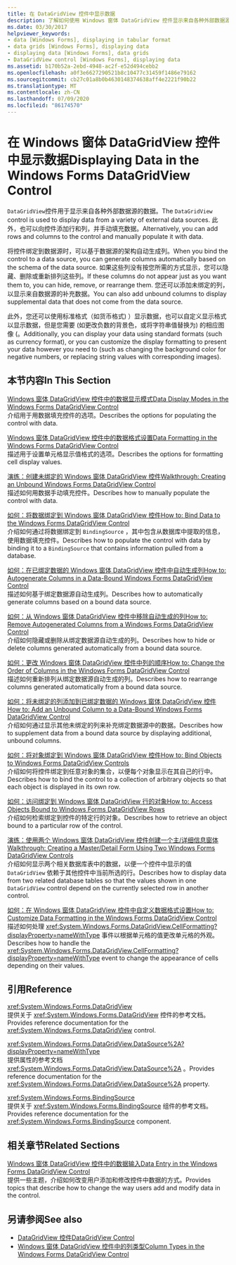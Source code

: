 ```yaml
---
title: 在 DataGridView 控件中显示数据
description: 了解如何使用 Windows 窗体 DataGridView 控件显示来自各种外部数据源的数据。
ms.date: 03/30/2017
helpviewer_keywords:
- data [Windows Forms], displaying in tabular format
- data grids [Windows Forms], displaying data
- displaying data [Windows Forms], data grids
- DataGridView control [Windows Forms], displaying data
ms.assetid: b170b52a-2ebd-4948-ac2f-e52d494cebb2
ms.openlocfilehash: a0f3e6627290521b8c10477c31459f1486e79162
ms.sourcegitcommit: cb27c01a8b0b4630148374638aff4e2221f90b22
ms.translationtype: MT
ms.contentlocale: zh-CN
ms.lasthandoff: 07/09/2020
ms.locfileid: "86174570"
---
```

# <a name="displaying-data-in-the-windows-forms-datagridview-control"></a><span data-ttu-id="5cf91-103">在 Windows 窗体 DataGridView 控件中显示数据</span><span class="sxs-lookup"><span data-stu-id="5cf91-103">Displaying Data in the Windows Forms DataGridView Control</span></span>
<span data-ttu-id="5cf91-104">`DataGridView`控件用于显示来自各种外部数据源的数据。</span><span class="sxs-lookup"><span data-stu-id="5cf91-104">The `DataGridView` control is used to display data from a variety of external data sources.</span></span> <span data-ttu-id="5cf91-105">此外，也可以向控件添加行和列，并手动填充数据。</span><span class="sxs-lookup"><span data-stu-id="5cf91-105">Alternatively, you can add rows and columns to the control and manually populate it with data.</span></span>  
  
 <span data-ttu-id="5cf91-106">将控件绑定到数据源时，可以基于数据源的架构自动生成列。</span><span class="sxs-lookup"><span data-stu-id="5cf91-106">When you bind the control to a data source, you can generate columns automatically based on the schema of the data source.</span></span> <span data-ttu-id="5cf91-107">如果这些列没有按您所需的方式显示，您可以隐藏、删除或重新排列这些列。</span><span class="sxs-lookup"><span data-stu-id="5cf91-107">If these columns do not appear just as you want them to, you can hide, remove, or rearrange them.</span></span> <span data-ttu-id="5cf91-108">您还可以添加未绑定的列，以显示来自数据源的补充数据。</span><span class="sxs-lookup"><span data-stu-id="5cf91-108">You can also add unbound columns to display supplemental data that does not come from the data source.</span></span>  
  
 <span data-ttu-id="5cf91-109">此外，您还可以使用标准格式（如货币格式) ）显示数据，也可以自定义显示格式以显示数据，但是您需要 (如更改负数的背景色，或将字符串值替换为) 的相应图像 (。</span><span class="sxs-lookup"><span data-stu-id="5cf91-109">Additionally, you can display your data using standard formats (such as currency format), or you can customize the display formatting to present your data however you need to (such as changing the background color for negative numbers, or replacing string values with corresponding images).</span></span>  
  
## <a name="in-this-section"></a><span data-ttu-id="5cf91-110">本节内容</span><span class="sxs-lookup"><span data-stu-id="5cf91-110">In This Section</span></span>  
 [<span data-ttu-id="5cf91-111">Windows 窗体 DataGridView 控件中的数据显示模式</span><span class="sxs-lookup"><span data-stu-id="5cf91-111">Data Display Modes in the Windows Forms DataGridView Control</span></span>](data-display-modes-in-the-windows-forms-datagridview-control.md)  
 <span data-ttu-id="5cf91-112">介绍用于用数据填充控件的选项。</span><span class="sxs-lookup"><span data-stu-id="5cf91-112">Describes the options for populating the control with data.</span></span>  
  
 [<span data-ttu-id="5cf91-113">Windows 窗体 DataGridView 控件中的数据格式设置</span><span class="sxs-lookup"><span data-stu-id="5cf91-113">Data Formatting in the Windows Forms DataGridView Control</span></span>](data-formatting-in-the-windows-forms-datagridview-control.md)  
 <span data-ttu-id="5cf91-114">描述用于设置单元格显示值格式的选项。</span><span class="sxs-lookup"><span data-stu-id="5cf91-114">Describes the options for formatting cell display values.</span></span>  
  
 [<span data-ttu-id="5cf91-115">演练：创建未绑定的 Windows 窗体 DataGridView 控件</span><span class="sxs-lookup"><span data-stu-id="5cf91-115">Walkthrough: Creating an Unbound Windows Forms DataGridView Control</span></span>](walkthrough-creating-an-unbound-windows-forms-datagridview-control.md)  
 <span data-ttu-id="5cf91-116">描述如何用数据手动填充控件。</span><span class="sxs-lookup"><span data-stu-id="5cf91-116">Describes how to manually populate the control with data.</span></span>  
  
 [<span data-ttu-id="5cf91-117">如何：将数据绑定到 Windows 窗体 DataGridView 控件</span><span class="sxs-lookup"><span data-stu-id="5cf91-117">How to: Bind Data to the Windows Forms DataGridView Control</span></span>](how-to-bind-data-to-the-windows-forms-datagridview-control.md)  
 <span data-ttu-id="5cf91-118">介绍如何通过将数据绑定到 `BindingSource` ，其中包含从数据库中提取的信息，使用数据填充控件。</span><span class="sxs-lookup"><span data-stu-id="5cf91-118">Describes how to populate the control with data by binding it to a `BindingSource` that contains information pulled from a database.</span></span>  
  
 [<span data-ttu-id="5cf91-119">如何：在已绑定数据的 Windows 窗体 DataGridView 控件中自动生成列</span><span class="sxs-lookup"><span data-stu-id="5cf91-119">How to: Autogenerate Columns in a Data-Bound Windows Forms DataGridView Control</span></span>](autogenerate-columns-in-a-data-bound-wf-datagridview-control.md)  
 <span data-ttu-id="5cf91-120">描述如何基于绑定数据源自动生成列。</span><span class="sxs-lookup"><span data-stu-id="5cf91-120">Describes how to automatically generate columns based on a bound data source.</span></span>  
  
 [<span data-ttu-id="5cf91-121">如何：从 Windows 窗体 DataGridView 控件中移除自动生成的列</span><span class="sxs-lookup"><span data-stu-id="5cf91-121">How to: Remove Autogenerated Columns from a Windows Forms DataGridView Control</span></span>](remove-autogenerated-columns-from-a-wf-datagridview-control.md)  
 <span data-ttu-id="5cf91-122">介绍如何隐藏或删除从绑定数据源自动生成的列。</span><span class="sxs-lookup"><span data-stu-id="5cf91-122">Describes how to hide or delete columns generated automatically from a bound data source.</span></span>  
  
 [<span data-ttu-id="5cf91-123">如何：更改 Windows 窗体 DataGridView 控件中列的顺序</span><span class="sxs-lookup"><span data-stu-id="5cf91-123">How to: Change the Order of Columns in the Windows Forms DataGridView Control</span></span>](how-to-change-the-order-of-columns-in-the-windows-forms-datagridview-control.md)  
 <span data-ttu-id="5cf91-124">描述如何重新排列从绑定数据源自动生成的列。</span><span class="sxs-lookup"><span data-stu-id="5cf91-124">Describes how to rearrange columns generated automatically from a bound data source.</span></span>  
  
 [<span data-ttu-id="5cf91-125">如何：将未绑定的列添加到已绑定数据的 Windows 窗体 DataGridView 控件</span><span class="sxs-lookup"><span data-stu-id="5cf91-125">How to: Add an Unbound Column to a Data-Bound Windows Forms DataGridView Control</span></span>](unbound-column-to-a-data-bound-datagridview.md)  
 <span data-ttu-id="5cf91-126">介绍如何通过显示其他未绑定的列来补充绑定数据源中的数据。</span><span class="sxs-lookup"><span data-stu-id="5cf91-126">Describes how to supplement data from a bound data source by displaying additional, unbound columns.</span></span>  
  
 [<span data-ttu-id="5cf91-127">如何：将对象绑定到 Windows 窗体 DataGridView 控件</span><span class="sxs-lookup"><span data-stu-id="5cf91-127">How to: Bind Objects to Windows Forms DataGridView Controls</span></span>](how-to-bind-objects-to-windows-forms-datagridview-controls.md)  
 <span data-ttu-id="5cf91-128">介绍如何将控件绑定到任意对象的集合，以便每个对象显示在其自己的行中。</span><span class="sxs-lookup"><span data-stu-id="5cf91-128">Describes how to bind the control to a collection of arbitrary objects so that each object is displayed in its own row.</span></span>  
  
 [<span data-ttu-id="5cf91-129">如何：访问绑定到 Windows 窗体 DataGridView 行的对象</span><span class="sxs-lookup"><span data-stu-id="5cf91-129">How to: Access Objects Bound to Windows Forms DataGridView Rows</span></span>](how-to-access-objects-bound-to-windows-forms-datagridview-rows.md)  
 <span data-ttu-id="5cf91-130">介绍如何检索绑定到控件的特定行的对象。</span><span class="sxs-lookup"><span data-stu-id="5cf91-130">Describes how to retrieve an object bound to a particular row of the control.</span></span>  
  
 [<span data-ttu-id="5cf91-131">演练：使用两个 Windows 窗体 DataGridView 控件创建一个主/详细信息窗体</span><span class="sxs-lookup"><span data-stu-id="5cf91-131">Walkthrough: Creating a Master/Detail Form Using Two Windows Forms DataGridView Controls</span></span>](creating-a-master-detail-form-using-two-datagridviews.md)  
 <span data-ttu-id="5cf91-132">介绍如何显示两个相关数据库表中的数据，以便一个控件中显示的值 `DataGridView` 依赖于其他控件中当前所选的行。</span><span class="sxs-lookup"><span data-stu-id="5cf91-132">Describes how to display data from two related database tables so that the values shown in one `DataGridView` control depend on the currently selected row in another control.</span></span>  
  
 [<span data-ttu-id="5cf91-133">如何：在 Windows 窗体 DataGridView 控件中自定义数据格式设置</span><span class="sxs-lookup"><span data-stu-id="5cf91-133">How to: Customize Data Formatting in the Windows Forms DataGridView Control</span></span>](how-to-customize-data-formatting-in-the-windows-forms-datagridview-control.md)  
 <span data-ttu-id="5cf91-134">描述如何处理 <xref:System.Windows.Forms.DataGridView.CellFormatting?displayProperty=nameWithType> 事件以根据单元格的值更改单元格的外观。</span><span class="sxs-lookup"><span data-stu-id="5cf91-134">Describes how to handle the <xref:System.Windows.Forms.DataGridView.CellFormatting?displayProperty=nameWithType> event to change the appearance of cells depending on their values.</span></span>  
  
## <a name="reference"></a><span data-ttu-id="5cf91-135">引用</span><span class="sxs-lookup"><span data-stu-id="5cf91-135">Reference</span></span>  
 <xref:System.Windows.Forms.DataGridView>  
 <span data-ttu-id="5cf91-136">提供关于 <xref:System.Windows.Forms.DataGridView> 控件的参考文档。</span><span class="sxs-lookup"><span data-stu-id="5cf91-136">Provides reference documentation for the <xref:System.Windows.Forms.DataGridView> control.</span></span>  
  
 <xref:System.Windows.Forms.DataGridView.DataSource%2A?displayProperty=nameWithType>  
 <span data-ttu-id="5cf91-137">提供属性的参考文档 <xref:System.Windows.Forms.DataGridView.DataSource%2A> 。</span><span class="sxs-lookup"><span data-stu-id="5cf91-137">Provides reference documentation for the <xref:System.Windows.Forms.DataGridView.DataSource%2A> property.</span></span>  
  
 <xref:System.Windows.Forms.BindingSource>  
 <span data-ttu-id="5cf91-138">提供关于 <xref:System.Windows.Forms.BindingSource> 组件的参考文档。</span><span class="sxs-lookup"><span data-stu-id="5cf91-138">Provides reference documentation for the <xref:System.Windows.Forms.BindingSource> component.</span></span>  
  
## <a name="related-sections"></a><span data-ttu-id="5cf91-139">相关章节</span><span class="sxs-lookup"><span data-stu-id="5cf91-139">Related Sections</span></span>  
 [<span data-ttu-id="5cf91-140">Windows 窗体 DataGridView 控件中的数据输入</span><span class="sxs-lookup"><span data-stu-id="5cf91-140">Data Entry in the Windows Forms DataGridView Control</span></span>](data-entry-in-the-windows-forms-datagridview-control.md)  
 <span data-ttu-id="5cf91-141">提供一些主题，介绍如何改变用户添加和修改控件中数据的方式。</span><span class="sxs-lookup"><span data-stu-id="5cf91-141">Provides topics that describe how to change the way users add and modify data in the control.</span></span>  
  
## <a name="see-also"></a><span data-ttu-id="5cf91-142">另请参阅</span><span class="sxs-lookup"><span data-stu-id="5cf91-142">See also</span></span>

- [<span data-ttu-id="5cf91-143">DataGridView 控件</span><span class="sxs-lookup"><span data-stu-id="5cf91-143">DataGridView Control</span></span>](datagridview-control-windows-forms.md)
- [<span data-ttu-id="5cf91-144">Windows 窗体 DataGridView 控件中的列类型</span><span class="sxs-lookup"><span data-stu-id="5cf91-144">Column Types in the Windows Forms DataGridView Control</span></span>](column-types-in-the-windows-forms-datagridview-control.md)
